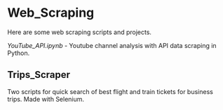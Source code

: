 # Web_Scraping
Here are some web scraping scripts and projects.

*YouTube_API.ipynb* - Youtube channel analysis with API data scraping in Python.

## Trips_Scraper

Two scripts for quick search of best flight and train tickets for business trips. Made with Selenium.